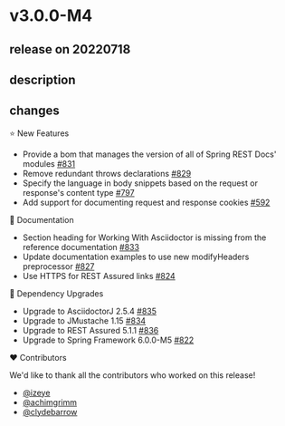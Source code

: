 # v3.0.0-M4

## release on 20220718
## description
## changes
⭐ New Features

* Provide a bom that manages the version of all of Spring REST Docs' modules <a href="https://github.com/spring-projects/spring-restdocs/issues/831" data-hovercard-type="issue" data-hovercard-url="/spring-projects/spring-restdocs/issues/831/hovercard">#831</a>
* Remove redundant throws declarations <a href="https://github.com/spring-projects/spring-restdocs/issues/829" data-hovercard-type="issue" data-hovercard-url="/spring-projects/spring-restdocs/issues/829/hovercard">#829</a>
* Specify the language in body snippets based on the request or response's content type <a href="https://github.com/spring-projects/spring-restdocs/pull/797" data-hovercard-type="pull_request" data-hovercard-url="/spring-projects/spring-restdocs/pull/797/hovercard">#797</a>
* Add support for documenting request and response cookies <a href="https://github.com/spring-projects/spring-restdocs/pull/592" data-hovercard-type="pull_request" data-hovercard-url="/spring-projects/spring-restdocs/pull/592/hovercard">#592</a>

📔 Documentation

* Section heading for Working With Asciidoctor is missing from the reference documentation <a href="https://github.com/spring-projects/spring-restdocs/issues/833" data-hovercard-type="issue" data-hovercard-url="/spring-projects/spring-restdocs/issues/833/hovercard">#833</a>
* Update documentation examples to use new modifyHeaders preprocessor <a href="https://github.com/spring-projects/spring-restdocs/issues/827" data-hovercard-type="issue" data-hovercard-url="/spring-projects/spring-restdocs/issues/827/hovercard">#827</a>
* Use HTTPS for REST Assured links <a href="https://github.com/spring-projects/spring-restdocs/issues/824" data-hovercard-type="issue" data-hovercard-url="/spring-projects/spring-restdocs/issues/824/hovercard">#824</a>

🔨 Dependency Upgrades

* Upgrade to AsciidoctorJ 2.5.4 <a href="https://github.com/spring-projects/spring-restdocs/issues/835" data-hovercard-type="issue" data-hovercard-url="/spring-projects/spring-restdocs/issues/835/hovercard">#835</a>
* Upgrade to JMustache 1.15 <a href="https://github.com/spring-projects/spring-restdocs/issues/834" data-hovercard-type="issue" data-hovercard-url="/spring-projects/spring-restdocs/issues/834/hovercard">#834</a>
* Upgrade to REST Assured 5.1.1 <a href="https://github.com/spring-projects/spring-restdocs/issues/836" data-hovercard-type="issue" data-hovercard-url="/spring-projects/spring-restdocs/issues/836/hovercard">#836</a>
* Upgrade to Spring Framework 6.0.0-M5 <a href="https://github.com/spring-projects/spring-restdocs/issues/822" data-hovercard-type="issue" data-hovercard-url="/spring-projects/spring-restdocs/issues/822/hovercard">#822</a>

❤️ Contributors

We'd like to thank all the contributors who worked on this release!

* <a href="https://github.com/izeye">@izeye</a>
* <a href="https://github.com/achimgrimm">@achimgrimm</a>
* <a href="https://github.com/clydebarrow">@clydebarrow</a>

